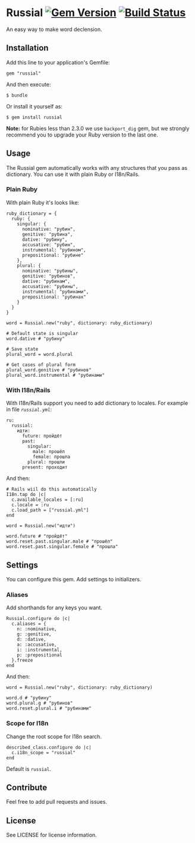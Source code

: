 # Russial [![Gem Version](https://badge.fury.io/rb/russial.svg)](https://badge.fury.io/rb/russial) [![Build Status](https://travis-ci.org/mestoru/russial.svg?branch=master)](https://travis-ci.org/mestoru/russial)

An easy way to make word declension.

## Installation

Add this line to your application's Gemfile:
~~~
gem "russial"
~~~

And then execute:
~~~
$ bundle
~~~

Or install it yourself as:

~~~
$ gem install russial
~~~

**Note:** for Rubies less than 2.3.0 we use `backport_dig` gem, but we strongly recommend you to upgrade your Ruby version to the last one.

## Usage

The Russial gem automatically works with any structures that you pass as dictionary. You can use it with plain Ruby or I18n/Rails.

### Plain Ruby

With plain Ruby it's looks like:

~~~
ruby_dictionary = {
  ruby: {
    singular: {
      nominative: "рубин",
      genitive: "рубина",
      dative: "рубину",
      accusative: "рубин",
      instrumental: "рубином",
      prepositional: "рубине"
    },
    plural: {
      nominative: "рубины",
      genitive: "рубинов",
      dative: "рубинам",
      accusative: "рубины",
      instrumental: "рубинами",
      prepositional: "рубинах"
    }
  }   
}

word = Russial.new("ruby", dictionary: ruby_dictionary)

# Default state is singular
word.dative # "рубину"

# Save state
plural_word = word.plural

# Get cases of plural form
plural_word.genitive # "рубинов"
plural_word.instrumental # "рубинами"
~~~

### With I18n/Rails

With I18n/Rails support you need to add dictionary to locales. For example in file *`russial.yml`*:

~~~
ru:
  russial:
    идти:
      future: пройдёт
      past:
        singular:
          male: прошёл
          female: прошла
        plural: прошли
      present: проходит
~~~

And then:

~~~
# Rails wiil do this automatically
I18n.tap do |c|
  c.available_locales = [:ru]
  c.locale = :ru
  c.load_path = ["russial.yml"]
end

word = Russial.new("идти")

word.future # "пройдёт"
word.reset.past.singular.male # "прошёл"
word.reset.past.singular.female # "прошла"
~~~

## Settings

You can configure this gem. Add settings to initializers.

### Aliases

Add shorthands for any keys you want.

~~~
Russial.configure do |c|
  c.aliases = {
    n: :nominative,
    g: :genitive,
    d: :dative,
    a: :accusative,
    i: :instrumental,
    p: :prepositional
  }.freeze
end
~~~

And then:

~~~
word = Russial.new("ruby", dictionary: ruby_dictionary)

word.d # "рубину"
word.plural.g # "рубинов"
word.reset.plural.i # "рубинами"
~~~

### Scope for I18n

Change the root scope for I18n search.

~~~
described_class.configure do |c|
  c.i18n_scope = "russial"
end
~~~

Default is `russial`.

## Contribute

Feel free to add pull requests and issues.

## License
  
See LICENSE for license information.
